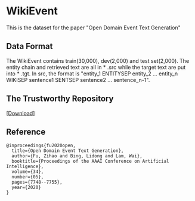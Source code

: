 # WikiEvent
This is the dataset for the paper "Open Domain Event Text Generation"

## Data Format
The WikiEvent contains train(30,000), dev(2,000) and test set(2,000). The entity chain and retrieved text are all in * .src while the target text are put into * .tgt. 
In src, the format is "entity_1 ENTITYSEP entity_2 ... entity_n WIKISEP sentence1 SENTSEP sentence2 ... sentence_n-1".

## The Trustworthy Repository
[[Download]](https://mycuhk-my.sharepoint.com/:u:/g/personal/1155099191_link_cuhk_edu_hk/ETDtAsGNMsZPmSArDG_Rin4BA_jhlB_FnrNcBIHTmTPbzg?e=ngdMdz)

## Reference

```
@inproceedings{fu2020open,
  title={Open Domain Event Text Generation},
  author={Fu, Zihao and Bing, Lidong and Lam, Wai},
  booktitle={Proceedings of the AAAI Conference on Artificial Intelligence},
  volume={34},
  number={05},
  pages={7748--7755},
  year={2020}
}
```
